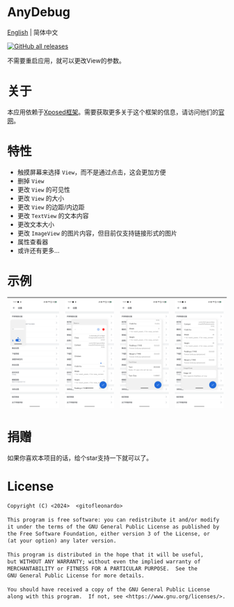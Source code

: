 # AnyDebug

[English](README.md) | 简体中文

[![GitHub all releases](https://img.shields.io/github/downloads/Xposed-Modules-Repo/com.hhvvg.anydebug/total?label=Downloads)](https://github.com/Xposed-Modules-Repo/com.hhvvg.anydebug/releases)

不需要重启应用，就可以更改View的参数。

# 关于

本应用依赖于[Xposed框架](https://github.com/rovo89/Xposed)。需要获取更多关于这个框架的信息，请访问他们的[官网](https://api.xposed.info/)。

# 特性

+ 触摸屏幕来选择 `View`，而不是通过点击，这会更加方便
+ 删掉 `View`
+ 更改 `View` 的可见性
+ 更改 `View` 的大小
+ 更改 `View` 的边距/内边距
+ 更改 `TextView` 的文本内容
+ 更改文本大小
+ 更改 `ImageView` 的图片内容，但目前仅支持链接形式的图片
+ 属性查看器
+ 或许还有更多...

# 示例

| ![sample0.png](raw/sample0.png) | ![sample1.png](raw/sample1.png) | ![sample1.png](raw/sample2.png) | ![sample1.png](raw/sample3.png) |
| -- | -- | -- | -- |

# 捐赠

如果你喜欢本项目的话，给个star支持一下就可以了。

# License

```
Copyright (C) <2024>  <gitofleonardo>

This program is free software: you can redistribute it and/or modify
it under the terms of the GNU General Public License as published by
the Free Software Foundation, either version 3 of the License, or
(at your option) any later version.

This program is distributed in the hope that it will be useful,
but WITHOUT ANY WARRANTY; without even the implied warranty of
MERCHANTABILITY or FITNESS FOR A PARTICULAR PURPOSE.  See the
GNU General Public License for more details.

You should have received a copy of the GNU General Public License
along with this program.  If not, see <https://www.gnu.org/licenses/>.
```